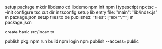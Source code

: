 setup package
    mkdir libdemo
    cd libdemo
    npm init
    npm i typescript
    npx tsc --init
    configure tsc out dir in tsconfig
    setup lib entry file: "main": "lib/index.js" in package.json
    setup files to be published: "files": ["lib/**/*"] in package.json

create basic src/index.ts

publish pkg: 
    npm run build
    npm login
    npm publish --access=public